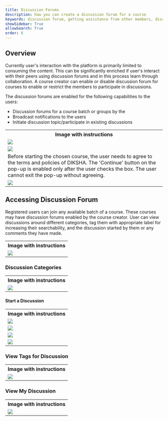 ```yaml
---
title: Discussion Forums
description: how you can create a discussion forum for a course 
keywords: discussion forum, getting assistance from other members, discussions forum
showSidebar: True 
allowSearch: True
order: 6
---
```


## Overview

Currently user's interaction with the platform is primarily limited to consuming the content. This can be significantly enriched if user's interact with their peers using discussion forums and in this process learn through collaboration. A course creator can enable or disable discussion forum for courses to enable or restrict the members to participate in discussions. 


The discussion forums are enabled for the following capabilities to the users:  

  - Discussion forums for a course batch or groups by the  
  - Broadcast notifications to the users   
  - Initiate discussion topic/participate in existing discussions  

<table>
<tr><th>Image with instructions</th></tr>
<tr><td><img src="../images/courses/dis-frm/course-preq.png"></td></tr>
<tr><td><img src="../images/courses/dis-frm/course-preq1.png"></td></tr>
<tr><td>Before starting the chosen course, the user needs to agree to the terms and policies of DIKSHA. The 'Continue' button on the pop-up is enabled only after the user checks the box. The user cannot exit the pop-up without agreeing.</td></tr>
<tr><td><img src="../images/courses/popup.png"></td></tr>
</table>


## Accessing Discussion Forum 

Registered users can join any available batch of a course. These courses may have discussion forums enabled by the course creator. User can view discussions around different categories, tag them with appropriate label for increasing their searchability, and the discussion started by them or any comments they have made.
   
<table>
<tr><th>Image with instructions</th></tr>
<tr><td><img src="../images/courses/dis-frm/disfrm-course.png"></td></tr>
</table>

### Discussion Categories

<table>
<tr> <th>Image with instructions</th></tr>
<tr>  <td><img src="../images/courses/dis-frm/disfrm-course-category.png"></td></tr>
</table>

#### Start a Discussion

<table>
<tr>  <th>Image with instructions</th></tr>
<tr>  <td><img src="../images/courses/dis-frm/disfrm-course-strtdiscussion.png"></td></tr>
<tr>  <td><img src="../images/courses/dis-frm/disfrm-course-strtdiscussion1.png"></td></tr>
<tr>  <td><img src="../images/courses/dis-frm/disfrm-course-strtdiscussion2.png"></td></tr>
<tr>  <td><img src="../images/courses/dis-frm/disfrm-course-strtdiscussion3.png"></td></tr>
</table>


### View Tags for Discussion

<table>
<tr>  <th>Image with instructions</th></tr>
<tr>  <td><img src="../images/courses/dis-frm/disfrm-course-tags.png"></td></tr>
</table>


### View My Discussion

<table>
<tr>  <th>Image with instructions</th></tr>
<tr>  <td><img src="../images/courses/dis-frm/disfrm-course-mydiscussion.png"></td></tr>
</table>





